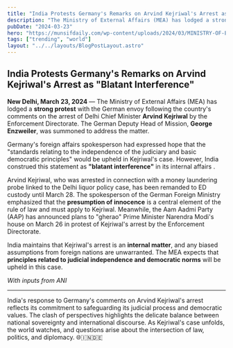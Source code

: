 ```yaml
---
title: "India Protests Germany's Remarks on Arvind Kejriwal's Arrest as "Blatant Interference"
description: "The Ministry of External Affairs (MEA) has lodged a strong protest with the German envoy following the country's comments on the arrest of Delhi Chief Minister **Arvind Kejriwal** by the Enforcement Directorate."
pubDate: "2024-03-23"
hero: "https://munsifdaily.com/wp-content/uploads/2024/03/MINISTRY-OF-EXTERNAL-AFFAIR.jpg"
tags: ["trending", "world"]
layout: "../../layouts/BlogPostLayout.astro"
---
```


## India Protests Germany's Remarks on Arvind Kejriwal's Arrest as "Blatant Interference"

**New Delhi, March 23, 2024** — The Ministry of External Affairs (MEA) has lodged a **strong protest** with the German envoy following the country's comments on the arrest of Delhi Chief Minister **Arvind Kejriwal** by the Enforcement Directorate. The German Deputy Head of Mission, **George Enzweiler**, was summoned to address the matter.

Germany's foreign affairs spokesperson had expressed hope that the "standards relating to the independence of the judiciary and basic democratic principles" would be upheld in Kejriwal's case. However, India construed this statement as **"blatant interference"** in its internal affairs .

Arvind Kejriwal, who was arrested in connection with a money laundering probe linked to the Delhi liquor policy case, has been remanded to ED custody until March 28. The spokesperson of the German Foreign Ministry emphasized that the **presumption of innocence** is a central element of the rule of law and must apply to Kejriwal. Meanwhile, the Aam Aadmi Party (AAP) has announced plans to "gherao" Prime Minister Narendra Modi's house on March 26 in protest of Kejriwal's arrest by the Enforcement Directorate.

India maintains that Kejriwal's arrest is an **internal matter**, and any biased assumptions from foreign nations are unwarranted. The MEA expects that **principles related to judicial independence and democratic norms** will be upheld in this case.

*With inputs from ANI*

---
India's response to Germany's comments on Arvind Kejriwal's arrest reflects its commitment to safeguarding its judicial process and democratic values. The clash of perspectives highlights the delicate balance between national sovereignty and international discourse. As Kejriwal's case unfolds, the world watches, and questions arise about the intersection of law, politics, and diplomacy. 🌐🇮🇳🇩🇪